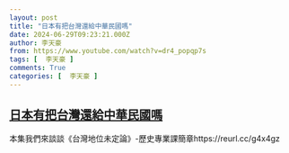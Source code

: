 ```yaml
---
layout: post
title: "日本有把台灣還給中華民國嗎"
date: 2024-06-29T09:23:21.000Z
author: 李天豪
from: https://www.youtube.com/watch?v=dr4_popqp7s
tags: [  李天豪 ]
comments: True
categories: [  李天豪 ]
---
```

<!--1719653001000-->
[日本有把台灣還給中華民國嗎](https://www.youtube.com/watch?v=dr4_popqp7s)
------

<div>
本集我們來談談《台灣地位未定論》-歷史專業課簡章https://reurl.cc/g4x4gz
</div>
